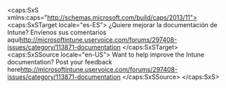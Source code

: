 <?xml version="1.0" encoding="utf-8"?>
<caps:SxS xmlns:caps="http://schemas.microsoft.com/build/caps/2013/11">
  <caps:SxSTarget locale="es-ES">
    <Token xmlns:xlink="http://www.w3.org/1999/xlink">¿Quiere mejorar la documentación de Intune? Envíenos sus comentarios <externalLink><linkText>aquí</linkText><linkUri>http://microsoftintune.uservoice.com/forums/297408-issues/category/113871-documentation</linkUri></externalLink></Token>
  </caps:SxSTarget>
  <caps:SxSSource locale="en-US">
    <Token xmlns:xlink="http://www.w3.org/1999/xlink">Want to help improve the Intune documentation? Post your feedback  <externalLink><linkText>here</linkText><linkUri>http://microsoftintune.uservoice.com/forums/297408-issues/category/113871-documentation</linkUri></externalLink></Token>
  </caps:SxSSource>
</caps:SxS>